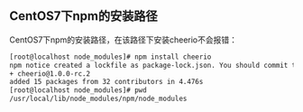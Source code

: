<span id= "20183101">CentOS7下npm的安装路径</span>
----------

CentOS7下npm的安装路径，在该路径下安装cheerio不会报错：

```bash
[root@localhost node_modules]# npm install cheerio
npm notice created a lockfile as package-lock.json. You should commit this file.
+ cheerio@1.0.0-rc.2
added 15 packages from 32 contributors in 4.476s
[root@localhost node_modules]# pwd
/usr/local/lib/node_modules/npm/node_modules

```



```sql

```

```sql

```



```sql

```

```sql

```

```sql

```

```sql

```

```sql

```

```sql

```

```sql

```

```sql

```
